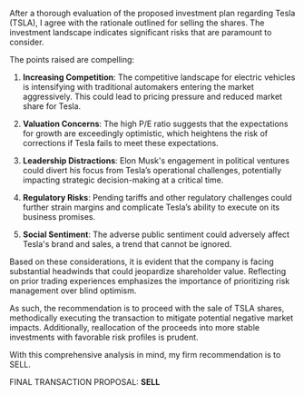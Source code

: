 After a thorough evaluation of the proposed investment plan regarding Tesla (TSLA), I agree with the rationale outlined for selling the shares. The investment landscape indicates significant risks that are paramount to consider. 

The points raised are compelling:

1. **Increasing Competition**: The competitive landscape for electric vehicles is intensifying with traditional automakers entering the market aggressively. This could lead to pricing pressure and reduced market share for Tesla.

2. **Valuation Concerns**: The high P/E ratio suggests that the expectations for growth are exceedingly optimistic, which heightens the risk of corrections if Tesla fails to meet these expectations.

3. **Leadership Distractions**: Elon Musk's engagement in political ventures could divert his focus from Tesla’s operational challenges, potentially impacting strategic decision-making at a critical time.

4. **Regulatory Risks**: Pending tariffs and other regulatory challenges could further strain margins and complicate Tesla’s ability to execute on its business promises.

5. **Social Sentiment**: The adverse public sentiment could adversely affect Tesla's brand and sales, a trend that cannot be ignored.

Based on these considerations, it is evident that the company is facing substantial headwinds that could jeopardize shareholder value. Reflecting on prior trading experiences emphasizes the importance of prioritizing risk management over blind optimism.

As such, the recommendation is to proceed with the sale of TSLA shares, methodically executing the transaction to mitigate potential negative market impacts. Additionally, reallocation of the proceeds into more stable investments with favorable risk profiles is prudent.

With this comprehensive analysis in mind, my firm recommendation is to SELL.

FINAL TRANSACTION PROPOSAL: **SELL**